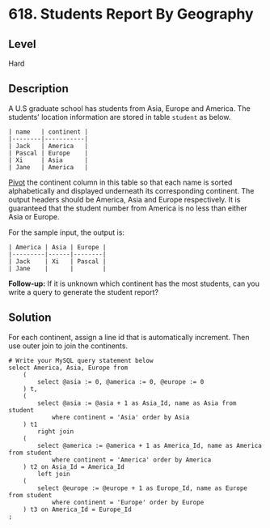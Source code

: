 # 618. Students Report By Geography
## Level
Hard

## Description
A U.S graduate school has students from Asia, Europe and America. The students' location information are stored in table `student` as below.
 
```
| name   | continent |
|--------|-----------|
| Jack   | America   |
| Pascal | Europe    |
| Xi     | Asia      |
| Jane   | America   |
```

[Pivot](https://en.wikipedia.org/wiki/Pivot_table) the continent column in this table so that each name is sorted alphabetically and displayed underneath its corresponding continent. The output headers should be America, Asia and Europe respectively. It is guaranteed that the student number from America is no less than either Asia or Europe.

For the sample input, the output is:

```
| America | Asia | Europe |
|---------|------|--------|
| Jack    | Xi   | Pascal |
| Jane    |      |        |
```

**Follow-up:** If it is unknown which continent has the most students, can you write a query to generate the student report?

## Solution
For each continent, assign a line id that is automatically increment. Then use outer join to join the continents.
```
# Write your MySQL query statement below
select America, Asia, Europe from
    (
        select @asia := 0, @america := 0, @europe := 0
    ) t,
    (
        select @asia := @asia + 1 as Asia_Id, name as Asia from student
            where continent = 'Asia' order by Asia
    ) t1
        right join
    (
        select @america := @america + 1 as America_Id, name as America from student
            where continent = 'America' order by America
    ) t2 on Asia_Id = America_Id
        left join
    (
        select @europe := @europe + 1 as Europe_Id, name as Europe from student
            where continent = 'Europe' order by Europe
    ) t3 on America_Id = Europe_Id
;
```
